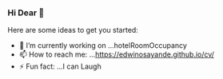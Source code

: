 ### Hi Dear 👋

Here are some ideas to get you started:

- 🔭 I’m currently working on ...hotelRoomOccupancy
- 📫 How to reach me: ...https://edwinosayande.github.io/cv/
- ⚡ Fun fact: ...I can Laugh
